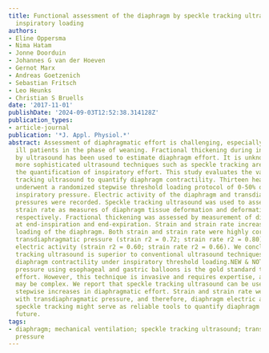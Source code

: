 ```yaml
---
title: Functional assessment of the diaphragm by speckle tracking ultrasound during
  inspiratory loading
authors:
- Eline Oppersma
- Nima Hatam
- Jonne Doorduin
- Johannes G van der Hoeven
- Gernot Marx
- Andreas Goetzenich
- Sebastian Fritsch
- Leo Heunks
- Christian S Bruells
date: '2017-11-01'
publishDate: '2024-09-03T12:52:38.314128Z'
publication_types:
- article-journal
publication: '*J. Appl. Physiol.*'
abstract: Assessment of diaphragmatic effort is challenging, especially in critically
  ill patients in the phase of weaning. Fractional thickening during inspiration assessed
  by ultrasound has been used to estimate diaphragm effort. It is unknown whether
  more sophisticated ultrasound techniques such as speckle tracking are superior in
  the quantification of inspiratory effort. This study evaluates the validity of speckle
  tracking ultrasound to quantify diaphragm contractility. Thirteen healthy volunteers
  underwent a randomized stepwise threshold loading protocol of 0-50% of the maximal
  inspiratory pressure. Electric activity of the diaphragm and transdiaphragmatic
  pressures were recorded. Speckle tracking ultrasound was used to assess strain and
  strain rate as measures of diaphragm tissue deformation and deformation velocity,
  respectively. Fractional thickening was assessed by measurement of diaphragm thickness
  at end-inspiration and end-expiration. Strain and strain rate increased with progressive
  loading of the diaphragm. Both strain and strain rate were highly correlated to
  transdiaphragmatic pressure (strain r2 = 0.72; strain rate r2 = 0.80) and diaphragm
  electric activity (strain r2 = 0.60; strain rate r2 = 0.66). We conclude that speckle
  tracking ultrasound is superior to conventional ultrasound techniques to estimate
  diaphragm contractility under inspiratory threshold loading.NEW & NOTEWORTHY Transdiaphragmatic
  pressure using esophageal and gastric balloons is the gold standard to assess diaphragm
  effort. However, this technique is invasive and requires expertise, and the interpretation
  may be complex. We report that speckle tracking ultrasound can be used to detect
  stepwise increases in diaphragmatic effort. Strain and strain rate were highly correlated
  with transdiaphragmatic pressure, and therefore, diaphragm electric activity and
  speckle tracking might serve as reliable tools to quantify diaphragm effort in the
  future.
tags:
- diaphragm; mechanical ventilation; speckle tracking ultrasound; transdiaphragmatic
  pressure
---
```

